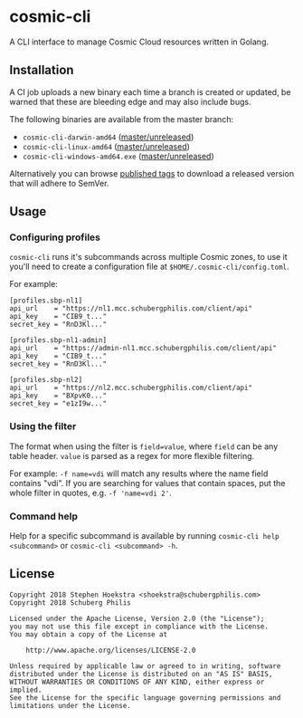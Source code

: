 # cosmic-cli

A CLI interface to manage Cosmic Cloud resources written in Golang.

## Installation

A CI job uploads a new binary each time a branch is created or updated, be warned that these are bleeding edge and may also include bugs.

The following binaries are available from the master branch:

* `cosmic-cli-darwin-amd64` ([master/unreleased](https://sbp.gitlab.schubergphilis.com/shoekstra/cosmic-cli/-/jobs/artifacts/master/download?job=build+darwin-amd64))
* `cosmic-cli-linux-amd64` ([master/unreleased](https://sbp.gitlab.schubergphilis.com/shoekstra/cosmic-cli/-/jobs/artifacts/master/download?job=build+linux-amd64))
* `cosmic-cli-windows-amd64.exe` ([master/unreleased](https://sbp.gitlab.schubergphilis.com/shoekstra/cosmic-cli/-/jobs/artifacts/master/download?job=build+windows-amd64))

Alternatively you can browse [published tags](https://sbp.gitlab.schubergphilis.com/shoekstra/cosmic-cli/tags) to download a released version that will adhere to SemVer.

## Usage

### Configuring profiles

`cosmic-cli` runs it's subcommands across multiple Cosmic zones, to use it you'll need to create a configuration file at `$HOME/.cosmic-cli/config.toml`.

For example:

```
[profiles.sbp-nl1]
api_url    = "https://nl1.mcc.schubergphilis.com/client/api"
api_key    = "CIB9_t..."
secret_key = "RnD3Kl..."

[profiles.sbp-nl1-admin]
api_url    = "https://admin-nl1.mcc.schubergphilis.com/client/api"
api_key    = "CIB9_t..."
secret_key = "RnD3Kl..."

[profiles.sbp-nl2]
api_url    = "https://nl2.mcc.schubergphilis.com/client/api"
api_key    = "BXpvK0..."
secret_key = "e1zI9w..."
```

### Using the filter

The format when using the filter is `field=value`, where `field` can be any table header. `value` is parsed as a regex for more flexible filtering.

For example: `-f name=vdi` will match any results where the name field contains "vdi". If you are searching for values that contain spaces, put the whole filter in quotes, e.g. `-f 'name=vdi 2'`.

### Command help

Help for a specific subcommand is available by running `cosmic-cli help <subcommand>` or `cosmic-cli <subcommand> -h`.

## License

```
Copyright 2018 Stephen Hoekstra <shoekstra@schubergphilis.com>
Copyright 2018 Schuberg Philis

Licensed under the Apache License, Version 2.0 (the "License");
you may not use this file except in compliance with the License.
You may obtain a copy of the License at

    http://www.apache.org/licenses/LICENSE-2.0

Unless required by applicable law or agreed to in writing, software
distributed under the License is distributed on an "AS IS" BASIS,
WITHOUT WARRANTIES OR CONDITIONS OF ANY KIND, either express or implied.
See the License for the specific language governing permissions and
limitations under the License.
```
